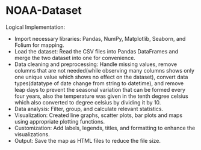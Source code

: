 # NOAA-Dataset

Logical Implementation:

* Import necessary libraries: Pandas, NumPy, Matplotlib, Seaborn, and Folium for mapping.
* Load the dataset: Read the CSV files into Pandas DataFrames and merge the two dataset into one for convenience.
* Data cleaning and preprocessing: Handle missing values, remove columns that are not needed(while observing many columns shows only one unique value which shows no effect on the dataset), convert data types(datatype of date change from string to datetime), and remove leap days to prevent the seasonal variation that can be formed every four years, also the temperature was given in the tenth degree celsius which also converted to degree celsius by dividing it by 10.
* Data analysis: Filter, group, and calculate relevant statistics.
* Visualization: Created line graphs, scatter plots, bar plots and maps using appropriate plotting functions.
* Customization: Add labels, legends, titles, and formatting to enhance the visualizations.
* Output: Save the map as HTML files to reduce the file size.

